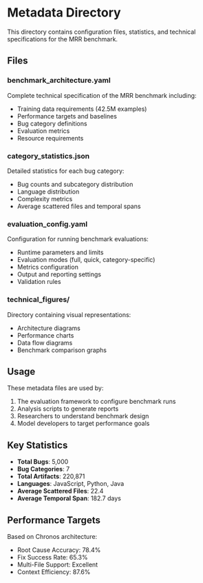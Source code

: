 # Metadata Directory

This directory contains configuration files, statistics, and technical specifications for the MRR benchmark.

## Files

### benchmark_architecture.yaml
Complete technical specification of the MRR benchmark including:
- Training data requirements (42.5M examples)
- Performance targets and baselines
- Bug category definitions
- Evaluation metrics
- Resource requirements

### category_statistics.json
Detailed statistics for each bug category:
- Bug counts and subcategory distribution
- Language distribution
- Complexity metrics
- Average scattered files and temporal spans

### evaluation_config.yaml
Configuration for running benchmark evaluations:
- Runtime parameters and limits
- Evaluation modes (full, quick, category-specific)
- Metrics configuration
- Output and reporting settings
- Validation rules

### technical_figures/
Directory containing visual representations:
- Architecture diagrams
- Performance charts
- Data flow diagrams
- Benchmark comparison graphs

## Usage

These metadata files are used by:
1. The evaluation framework to configure benchmark runs
2. Analysis scripts to generate reports
3. Researchers to understand benchmark design
4. Model developers to target performance goals

## Key Statistics

- **Total Bugs**: 5,000
- **Bug Categories**: 7
- **Total Artifacts**: 220,871
- **Languages**: JavaScript, Python, Java
- **Average Scattered Files**: 22.4
- **Average Temporal Span**: 182.7 days

## Performance Targets

Based on Chronos architecture:
- Root Cause Accuracy: 78.4%
- Fix Success Rate: 65.3%
- Multi-File Support: Excellent
- Context Efficiency: 87.6%